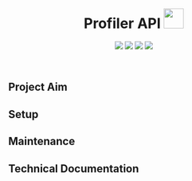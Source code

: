 <h1 align="center">Profiler API <img src="https://raw.githubusercontent.com/SwiTech-Web/Switech.Profiler.API/master/.github/UI_ASSETS/Switech-logo.png?sanitize=true" width="40" /></h1>

<p align="center">
    <a href="https://github.com/SwiTech-Web/Switech.Profiler.API/issues"><img src="https://img.shields.io/github/issues/Switech-Web/Switech.Profiler.API.svg?style=popout" /></a>
    <a href=""><img src="https://img.shields.io/github/license/Switech-Web/Switech.Profiler.API.svg?style=popout" /></a>
	<img src="https://img.shields.io/github/repo-size/Switech-Web/Switech.Profiler.API.svg?style=popout" />
	<img src="https://img.shields.io/github/last-commit/Switech-Web/Switech.Profiler.API.svg?style=popout" />
</p>
<br />

## Project Aim



## Setup



## Maintenance



## Technical Documentation
